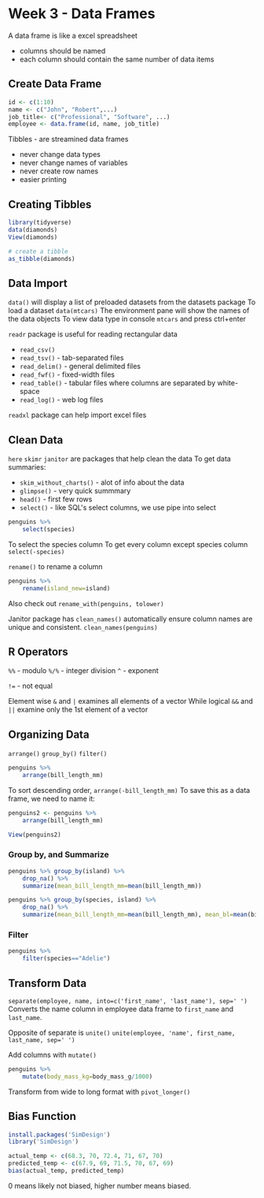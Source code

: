 # Week 3 - Data Frames

A data frame is like a excel spreadsheet

-   columns should be named
-   each column should contain the same number of data items

## Create Data Frame

```R
id <- c(1:10)
name <- c("John", "Robert",...)
job_title<- c("Professional", "Software", ...)
employee <- data.frame(id, name, job_title)
```

Tibbles - are streamined data frames

-   never change data types
-   never change names of variables
-   never create row names
-   easier printing

## Creating Tibbles

```R
library(tidyverse)
data(diamonds)
View(diamonds)

# create a tibble
as_tibble(diamonds)
```

## Data Import

`data()` will display a list of preloaded datasets from the datasets package
To load a dataset `data(mtcars)`
The environment pane will show the names of the data objects
To view data type in console `mtcars` and press ctrl+enter

`readr` package is useful for reading rectangular data

-   `read_csv()`
-   `read_tsv()` - tab-separated files
-   `read_delim()` - general delimited files
-   `read_fwf()` - fixed-width files
-   `read_table()` - tabular files where columns are separated by white-space
-   `read_log()` - web log files

`readxl` package can help import excel files

## Clean Data

`here` `skimr` `janitor` are packages that help clean the data
To get data summaries:

-   `skim_without_charts()` - alot of info about the data
-   `glimpse()` - very quick summmary
-   `head()` - first few rows
-   `select()` - like SQL's select columns, we use pipe into select

```R
penguins %>%
    select(species)
```

To select the species column
To get every column except species column `select(-species)`

`rename()` to rename a column

```R
penguins %>%
    rename(island_new=island)
```

Also check out `rename_with(penguins, tolower)`

Janitor package has `clean_names()` automatically ensure column names are unique and consistent.
`clean_names(penguins)`

## R Operators

`%%` - modulo
`%/%` - integer division
`^` - exponent

`!=` - not equal

Element wise `&` and `|` examines all elements of a vector
While logical `&&` and `||` examine only the 1st element of a vector

## Organizing Data

`arrange()`
`group_by()`
`filter()`

```R
penguins %>%
    arrange(bill_length_mm)
```

To sort descending order, `arrange(-bill_length_mm)`
To save this as a data frame, we need to name it:

```R
penguins2 <- penguins %>%
    arrange(bill_length_mm)

View(penguins2)
```

### Group by, and Summarize

```R
penguins %>% group_by(island) %>%
    drop_na() %>%
    summarize(mean_bill_length_mm=mean(bill_length_mm))
```

```R
penguins %>% group_by(species, island) %>%
    drop_na() %>%
    summarize(mean_bill_length_mm=mean(bill_length_mm), mean_bl=mean(bill_length_mm))
```

### Filter

```R
penguins %>%
    filter(species=="Adelie")
```

## Transform Data

`separate(employee, name, into=c('first_name', 'last_name'), sep=' ')`
Converts the name column in employee data frame to `first_name` and `last_name`.

Opposite of separate is `unite()`
`unite(employee, 'name', first_name, last_name, sep=' ')`

Add columns with `mutate()`

```R
penguins %>%
    mutate(body_mass_kg=body_mass_g/1000)
```

Transform from wide to long format with `pivot_longer()`

## Bias Function

```R
install.packages('SimDesign')
library('SimDesign')

actual_temp <- c(68.3, 70, 72.4, 71, 67, 70)
predicted_temp <- c(67.9, 69, 71.5, 70, 67, 69)
bias(actual_temp, predicted_temp)
```

0 means likely not biased, higher number means biased.
